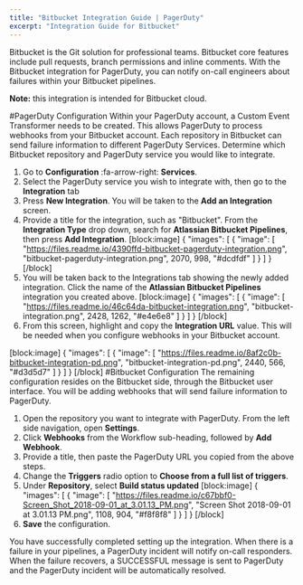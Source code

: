 ```yaml
---
title: "Bitbucket Integration Guide | PagerDuty"
excerpt: "Integration Guide for Bitbucket"
---
```

Bitbucket is the Git solution for professional teams. Bitbucket core features include pull requests, branch permissions and inline comments. With the Bitbucket integration for PagerDuty, you can notify on-call engineers about failures within your Bitbucket pipelines.

**Note:** this integration is intended for Bitbucket cloud.

#PagerDuty Configuration
Within your PagerDuty account, a Custom Event Transformer needs to be created. This allows PagerDuty to process webhooks from your Bitbucket account. Each repository in Bitbucket can send failure information to different PagerDuty Services. Determine which Bitbucket repository and PagerDuty service you would like to integrate.

1. Go to **Configuration** :fa-arrow-right: **Services**. 
2. Select the PagerDuty service you wish to integrate with, then go to the **Integration** tab
3. Press **New Integration**. You will be taken to the **Add an Integration** screen.
4. Provide a title for the integration, such as "Bitbucket". From the **Integration Type** drop down, search for **Atlassian Bitbucket Pipelines**, then press **Add Integration**.
[block:image]
{
  "images": [
    {
      "image": [
        "https://files.readme.io/4390ffd-bitbucket-pagerduty-integration.png",
        "bitbucket-pagerduty-integration.png",
        2070,
        998,
        "#dcdfdf"
      ]
    }
  ]
}
[/block]
5. You will be taken back to the Integrations tab showing the newly added integration. Click the name of the **Atlassian Bitbucket Pipelines** integration you created above.
[block:image]
{
  "images": [
    {
      "image": [
        "https://files.readme.io/46c64da-bitbucket-integration.png",
        "bitbucket-integration.png",
        2428,
        1262,
        "#e4e6e8"
      ]
    }
  ]
}
[/block]
6. From this screen, highlight and copy the **Integration URL** value. This will be needed when you configure webhooks in your Bitbucket account. 



[block:image]
{
  "images": [
    {
      "image": [
        "https://files.readme.io/8af2c0b-bitbucket-integration-pd.png",
        "bitbucket-integration-pd.png",
        2440,
        566,
        "#d3d5d7"
      ]
    }
  ]
}
[/block]
#Bitbucket Configuration
The remaining configuration resides on the Bitbucket side, through the Bitbucket user interface. You will be adding webhooks that will send failure information to PagerDuty.

1. Open the repository you want to integrate with PagerDuty. From the left side navigation, open **Settings**.
2. Click **Webhooks** from the Workflow sub-heading, followed by **Add Webhook**.
3. Provide a title, then paste the PagerDuty URL you copied from the above steps.
4. Change the **Triggers** radio option to **Choose from a full list of triggers**.
5. Under **Repository**, select **Build status updated**
[block:image]
{
  "images": [
    {
      "image": [
        "https://files.readme.io/c67bbf0-Screen_Shot_2018-09-01_at_3.01.13_PM.png",
        "Screen Shot 2018-09-01 at 3.01.13 PM.png",
        1108,
        904,
        "#f8f8f8"
      ]
    }
  ]
}
[/block]
6. **Save** the configuration. 

You have successfully completed setting up the integration. When there is a failure in your pipelines, a PagerDuty incident will notify on-call responders. When the failure recovers, a SUCCESSFUL message is sent to PagerDuty and the PagerDuty incident will be automatically resolved.